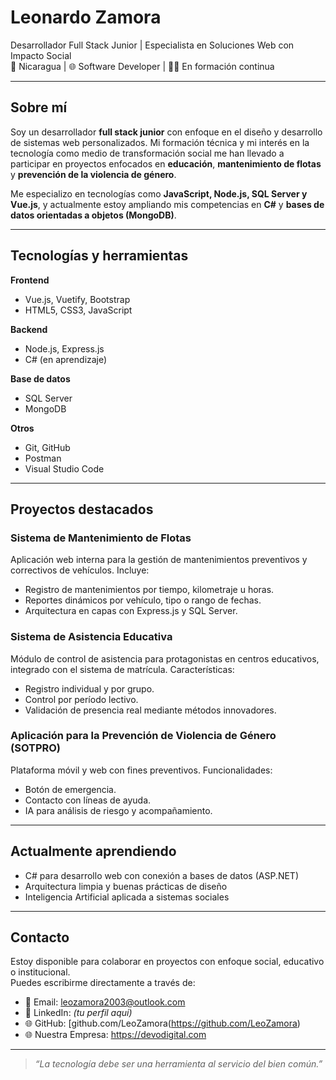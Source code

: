 # Leonardo Zamora

Desarrollador Full Stack Junior | Especialista en Soluciones Web con Impacto Social  
📍 Nicaragua | 🌐 Software Developer | 👨‍💻 En formación continua

---

## Sobre mí

Soy un desarrollador **full stack junior** con enfoque en el diseño y desarrollo de sistemas web personalizados. Mi formación técnica y mi interés en la tecnología como medio de transformación social me han llevado a participar en proyectos enfocados en **educación**, **mantenimiento de flotas** y **prevención de la violencia de género**.

Me especializo en tecnologías como **JavaScript, Node.js, SQL Server y Vue.js**, y actualmente estoy ampliando mis competencias en **C#** y **bases de datos orientadas a objetos (MongoDB)**.

---

## Tecnologías y herramientas

**Frontend**
- Vue.js, Vuetify, Bootstrap
- HTML5, CSS3, JavaScript

**Backend**
- Node.js, Express.js
- C# (en aprendizaje)

**Base de datos**
- SQL Server
- MongoDB

**Otros**
- Git, GitHub
- Postman
- Visual Studio Code

---

## Proyectos destacados

### Sistema de Mantenimiento de Flotas
Aplicación web interna para la gestión de mantenimientos preventivos y correctivos de vehículos. Incluye:
- Registro de mantenimientos por tiempo, kilometraje u horas.
- Reportes dinámicos por vehículo, tipo o rango de fechas.
- Arquitectura en capas con Express.js y SQL Server.

### Sistema de Asistencia Educativa
Módulo de control de asistencia para protagonistas en centros educativos, integrado con el sistema de matrícula. Características:
- Registro individual y por grupo.
- Control por período lectivo.
- Validación de presencia real mediante métodos innovadores.

### Aplicación para la Prevención de Violencia de Género (SOTPRO)
Plataforma móvil y web con fines preventivos. Funcionalidades:
- Botón de emergencia.
- Contacto con líneas de ayuda.
- IA para análisis de riesgo y acompañamiento.

---

## Actualmente aprendiendo

- C# para desarrollo web con conexión a bases de datos (ASP.NET)
- Arquitectura limpia y buenas prácticas de diseño
- Inteligencia Artificial aplicada a sistemas sociales

---

## Contacto

Estoy disponible para colaborar en proyectos con enfoque social, educativo o institucional.  
Puedes escribirme directamente a través de:

- 📧 Email: leozamora2003@outlook.com
- 💼 LinkedIn: *(tu perfil aquí)*
- 🌐 GitHub: [github.com/LeoZamora(https://github.com/LeoZamora)
- 🌐 Nuestra Empresa: https://devodigital.com

---

> _“La tecnología debe ser una herramienta al servicio del bien común.”_

